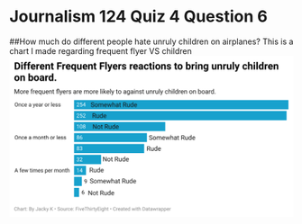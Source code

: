 # Journalism 124 Quiz 4 Question 6
##How much do different people hate unruly children on airplanes?
This is a chart I made regarding frequent flyer VS children
![chart](Hy9vW-different-frequent-flyers-reactions-to-bring-unruly-children-on-board-.png)
